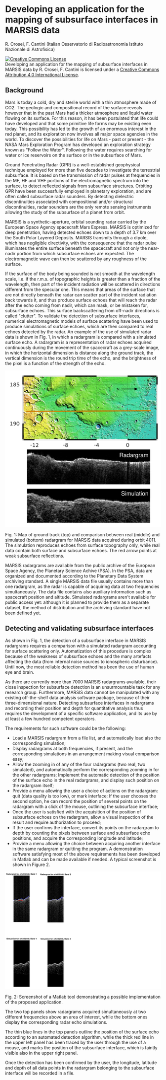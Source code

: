 # Developing an application for the mapping of subsurface interfaces in MARSIS data
R. Orosei, F. Cantini
(Italian Osservatorio di Radioastronomia Istituto Nazionale di Astrofisica)

<a rel="license" href="http://creativecommons.org/licenses/by/4.0/"><img alt="Creative Commons License" style="border-width:0" src="https://i.creativecommons.org/l/by/4.0/80x15.png" /></a><br /><span xmlns:dct="http://purl.org/dc/terms/" href="http://purl.org/dc/dcmitype/Text" property="dct:title" rel="dct:type">Developing an application for the mapping of subsurface interfaces in MARSIS data</span> by <span xmlns:cc="http://creativecommons.org/ns#" property="cc:attributionName">R. Orosei, F. Cantini</span> is licensed under a <a rel="license" href="http://creativecommons.org/licenses/by/4.0/">Creative Commons Attribution 4.0 International License</a>.

## Background
Mars is today a cold, dry and sterile world with a thin atmosphere made of CO2. The geologic and compositional record of the surface reveals however that in the past Mars had a thicker atmosphere and liquid water flowing on its surface. For this reason, it has been postulated that life could have developed and that some primitive life forms may be existing even today. This possibility has led to the growth of an enormous interest in the red planet, and its exploration now involves all major space agencies in the world. To discover the possibilities for life on Mars - past or present - the NASA Mars Exploration Program has developed an exploration strategy known as "Follow the Water". Following the water requires searching for water or ice reservoirs on the surface or in the subsurface of Mars.

Ground Penetrating Radar (GPR) is a well-established geophysical technique employed for more than five decades to investigate the terrestrial subsurface. It is based on the transmission of radar pulses at frequencies in the MF, HF and VHF portions of the electromagnetic spectrum into the surface, to detect reflected signals from subsurface structures. Orbiting GPR have been successfully employed in planetary exploration, and are often called subsurface radar sounders. By detecting dielectric discontinuities associated with compositional and/or structural discontinuities, radar sounders are the only remote sensing instruments allowing the study of the subsurface of a planet from orbit.

MARSIS is a synthetic-aperture, orbital sounding radar carried by the European Space Agency spacecraft Mars Express. MARSIS is optimized for deep penetration, having detected echoes down to a depth of 3.7 km over the South Polar Layered Deposits. MARSIS transmits through a dipole, which has negligible directivity, with the consequence that the radar pulse illuminates the entire surface beneath the spacecraft and not only the near-nadir portion from which subsurface echoes are expected. The electromagnetic wave can then be scattered by any roughness of the surface.

If the surface of the body being sounded is not smooth at the wavelength scale, i.e. if the r.m.s. of topographic heights is greater than a fraction of the wavelength, then part of the incident radiation will be scattered in directions different from the specular one. This means that areas of the surface that are not directly beneath the radar can scatter part of the incident radiation back towards it, and thus produce surface echoes that will reach the radar after the echo coming from nadir, which can mask, or be mistaken for, subsurface echoes. This surface backscattering from off-nadir directions is called "clutter".
To validate the detection of subsurface interfaces, numerical electromagnetic models of surface scattering have been used to produce simulations of surface echoes, which are then compared to real echoes detected by the radar. An example of the use of simulated radar data is shown in Fig. 1, in which a radargram is compared with a simulated surface echo. A radargram is a representation of radar echoes acquired continuously during the movement of the spacecraft as a grey-scale image, in which the horizontal dimension is distance along the ground track, the vertical dimension is the round trip time of the echo, and the brightness of the pixel is a function of the strength of the echo.

![Figure 1](/fig1.png)

Fig. 1: Map of ground track (top) and comparison between real (middle) and simulated (bottom) radargram for MARSIS data acquired during orbit 4011. The simulation reproduces echoes from surface topography only, while real data contain both surface and subsurface echoes. The red arrow points at weak subsurface reflections.

MARSIS radargrams are available from the public archive of the European Space Agency, the Planetary Science Achive (PSA). In the PSA, data are organized and documented according to the Planetary Data System archiving standard. A single MARSIS data file usually contains more than one radargram, as the radar is capable of acquiring data at two frequencies simultaneously. The data file contains also auxiliary information such as spacecraft position and altitude. Simulated radargrams aren't available for public access yet: although it is planned to provide them as a separate dataset, the method of distribution and the archiving standard have not been defined yet.

## Detecting and validating subsurface interfaces
As shown in Fig. 1, the detection of a subsurface interface in MARSIS radargrams requires a comparison with a simulated radargram accounting for surface scattering only. Automatization of this procedure is complex because of the weakness of subsurface echoes and the many artefacts affecting the data (from internal noise sources to ionospheric disturbance). Until now, the most reliable detection method has been the use of human eye and brain.

As there are currently more than 7000 MARSIS radargrams available, their close inspection for subsurface detection is an unsurmountable task for any research group. Furthermore, MARSIS data cannot be manipulated with any existing off-the-shelf data analysis software package, because of their three-dimensional nature. Detecting subsurface interfaces in radargrams and recording their position and depth for quantitative analysis thus requires the development of a specific software application, and its use by at least a few hundred competent operators.

The requirements for such software could be the following:

* Load a MARSIS radargram from a file list, and automatically load also the corresponding simulation;
* Display radargrams at both frequencies, if present, and the corresponding simulations in an arrangement making visual comparison easy;
* Allow the zooming in of any of the four radargrams (two real, two simulated), and automatically perform the corresponding zooming in for the other radargrams;
Implement the automatic detection of the position of the surface echo in the real radargrams, and display such position on the radargram itself;
* Provide a menu allowing the user a choice of actions on the radargram: quit (data quality is too low), or mark interface;
If the user chooses the second option, he can record the position of several points on the radargram with a click of the mouse, outlining the subsurface interface;
* Once the user is satisfied with the acquisition of the position of subsurface echoes on the radargram, allow a visual inspection of the result and require authorization to proceed;
* If the user confirms the interface, convert its points on the radargram to depth by counting the pixels between surface and subsurface echo positions, and acquire the corresponding longitude and latitude;
* Provide a menu allowing the choice between acquiring another interface in the same radargram or quitting the program.
A demonstration software satisfying most of the above requirements has been developed in Matlab and can be made available if needed. A typical screenshot is shown in Figure 2.

![Figure 2](/fig2.png)

Fig. 2: Screenshot of a Matlab tool demonstrating a possible implementation of the proposed application.

The two top panels show radargrams acquired simultaneously at two different frequencies above an area of interest, while the bottom ones display the corresponding radar echo simulations.

The thin blue lines in the top panels outline the position of the surface echo according to an automated detection algorithm, while the thick red line in the upper left panel has been traced by the user through the use of a mouse, and marks the position of the subsurface interface, which is faintly visible also in the upper right panel.

Once the detection has been confirmed by the user, the longitude, latitude and depth of all data points in the radargram belonging to the subsurface interface will be recorded in a file.
